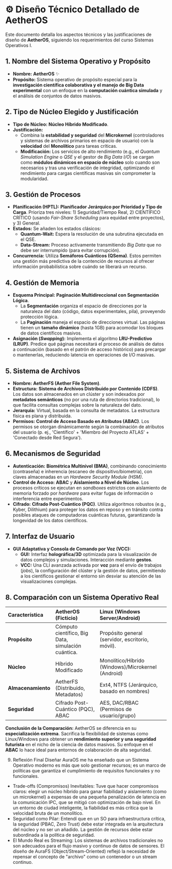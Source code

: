 # ⚙️ Diseño Técnico Detallado de AetherOS

Este documento detalla los aspectos técnicos y las justificaciones de diseño de **AetherOS**, siguiendo los requerimientos del curso Sistemas Operativos I.

## 1. Nombre del Sistema Operativo y Propósito

* **Nombre:** **AetherOS** ✨
* **Propósito:** Sistema operativo de propósito especial para la **investigación científica colaborativa y el manejo de Big Data experimental** con un enfoque en la **computación cuántica simulada** y el análisis de conjuntos de datos masivos.

## 2. Tipo de Núcleo Elegido y Justificación

* **Tipo de Núcleo:** **Núcleo Híbrido Modificado**.
* **Justificación:**
    * Combina la **estabilidad y seguridad** del **Microkernel** (controladores y sistemas de archivos primarios en espacio de usuario) con la **velocidad** del **Monolítico** para tareas críticas.
    * **Modificación:** Los servicios de alto rendimiento (e.g., el *Quantum Simulation Engine* o *QSE* y el gestor de *Big Data I/O*) se cargan como **módulos dinámicos en espacio de núcleo** solo cuando son necesarios y tras una verificación de integridad, optimizando el rendimiento para cargas científicas masivas sin comprometer la modularidad.

## 3. Gestión de Procesos

* **Planificación (HPTL):** **Planificador Jerárquico por Prioridad y Tipo de Carga**. Prioriza tres niveles: 1) Seguridad/Tiempo Real, 2) CIENTÍFICO CRÍTICO (usando *Fair-Share Scheduling* para equidad entre proyectos), y 3) General.
* **Estados:** Se añaden los estados clásicos:
    * **Quantum-Wait:** Espera la resolución de una subrutina ejecutada en el QSE.
    * **Data-Stream:** Proceso activamente transmitiendo *Big Data* que no debe ser interrumpido (para evitar corrupción).
* **Concurrencia:** Utiliza **Semáforos Cuánticos (QSema)**. Estos permiten una gestión más predictiva de la contención de recursos al ofrecer información probabilística sobre cuándo se liberará un recurso.

## 4. Gestión de Memoria

* **Esquema Principal:** **Paginación Multidireccional con Segmentación Lógica**.
    * La **Segmentación** organiza el espacio de direcciones por la naturaleza del dato (código, datos experimentales, pila), proveyendo protección lógica.
    * La **Paginación** maneja el espacio de direcciones virtual. Las páginas tienen un **tamaño dinámico** (hasta 1GB) para acomodar los bloques de datos científicos masivos.
* **Asignación (*Swapping*):** Implementa el algoritmo **LRU-Predictivo (LRUP)**. Predice qué páginas necesitará el proceso de análisis de datos a continuación (basado en el patrón de acceso histórico) para precargar o mantenerlas, reduciendo latencia en operaciones de I/O masivas.

## 5. Sistema de Archivos

* **Nombre:** **AetherFS (Aether File System)**.
* **Estructura:** **Sistema de Archivos Distribuido por Contenido (CDFS)**. Los datos son almacenados en un clúster y son indexados por **metadatos semánticos** (no por una ruta de directorios tradicional), lo que facilita consultas complejas sobre la naturaleza del dato.
* **Jerarquía:** Virtual, basada en la consulta de metadatos. La estructura física es plana y distribuida.
* **Permisos:** **Control de Acceso Basado en Atributos (ABAC)**. Los permisos se otorgan dinámicamente según la combinación de atributos del usuario (p. ej., 'Científico' + 'Miembro del Proyecto ATLAS' + 'Conectado desde Red Segura').

## 6. Mecanismos de Seguridad

* **Autenticación:** **Biométrica Multinivel (BMA)**, combinando conocimiento (contraseña) e inherencia (escaneo de dispositivo/biometría), con claves almacenadas en un *Hardware Security Module (HSM)*.
* **Control de Acceso:** **ABAC** y **Aislamiento a Nivel de Núcleo**. Los procesos críticos se ejecutan en *sandboxes* estrictos con aislamiento de memoria forzado por *hardware* para evitar fugas de información o interferencia entre experimentos.
* **Cifrado:** **Cifrado Post-Cuántico (PQC)**. Utiliza algoritmos robustos (e.g., Kyber, Dilithium) para proteger los datos en reposo y en tránsito contra posibles ataques de computadoras cuánticas futuras, garantizando la longevidad de los datos científicos.

## 7. Interfaz de Usuario

* **GUI Adaptativa y Consola de Comando por Voz (VCC):**
    * **GUI:** Interfaz **holográfica/3D** optimizada para la visualización de datos complejos y simulaciones. Interacción mediante **gestos**.
    * **VCC:** Una CLI avanzada activada por **voz** para el envío de trabajos (*jobs*), la configuración del clúster y la gestión de datos, permitiendo a los científicos gestionar el entorno sin desviar su atención de las visualizaciones complejas.

## 8. Comparación con un Sistema Operativo Real

| Característica | AetherOS (Ficticio) | Linux (Windows Server/Android) |
| :--- | :--- | :--- |
| **Propósito** | Cómputo científico, Big Data, simulación cuántica. | Propósito general (servidor, escritorio, móvil). |
| **Núcleo** | Híbrido Modificado | Monolítico/Híbrido (Windows)/Microkernel (Android) |
| **Almacenamiento** | AetherFS (Distribuido, Metadatos) | Ext4, NTFS (Jerárquico, basado en nombres) |
| **Seguridad** | Cifrado Post-Cuántico (PQC), ABAC | AES, DAC/RBAC (Permisos de usuario/grupo) |

**Conclusión de la Comparación:** AetherOS se diferencia en su **especialización extrema**. Sacrifica la flexibilidad de sistemas como Linux/Windows para obtener un **rendimiento superior y una seguridad futurista** en el nicho de la ciencia de datos masivos. Su enfoque en el **ABAC** lo hace ideal para entornos de colaboración de alta seguridad.


9. Reflexión Final
Diseñar AuraOS me ha enseñado que un Sistema Operativo moderno es más que solo gestionar recursos; es un marco de políticas que garantiza el cumplimiento de requisitos funcionales y no funcionales.
 * Trade-offs (Compromisos) Inevitables: Tuve que hacer compromisos claros: elegir un núcleo híbrido para ganar fiabilidad y aislamiento (como un microkernel) a expensas de una pequeña penalización de latencia en la comunicación IPC, que se mitigó con optimización de bajo nivel. En un entorno de ciudad inteligente, la fiabilidad es más crítica que la velocidad bruta de un monolítico.
 * Seguridad como Pilar: Entendí que en un SO para infraestructura crítica, la seguridad (PBAC, Zero Trust) debe estar integrada en la arquitectura del núcleo y no ser un añadido. La gestión de recursos debe estar subordinada a la política de seguridad.
 * El Mundo Real es Streaming: Los sistemas de archivos tradicionales no son adecuados para el flujo masivo y continuo de datos de sensores. El diseño de AuraFS (Object/Stream-Oriented) reflejó la necesidad de repensar el concepto de "archivo" como un contenedor o un stream continuo.
